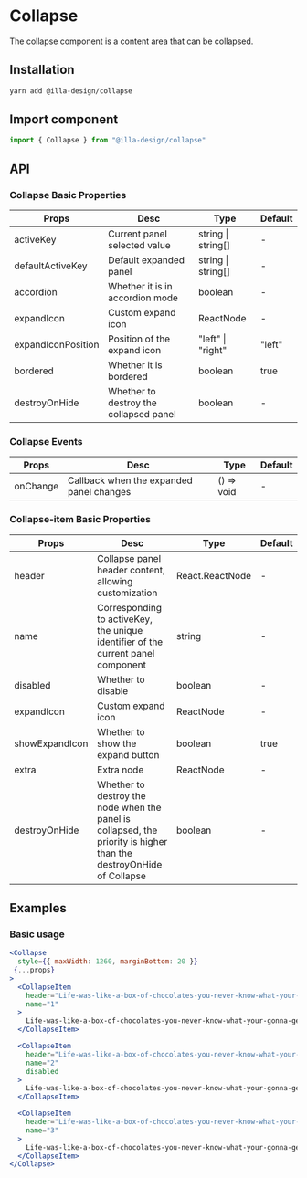 # Collapse

The collapse component is a content area that can be collapsed.

## Installation

```bash
yarn add @illa-design/collapse
```

## Import component

```jsx
import { Collapse } from "@illa-design/collapse"
```

## API

### Collapse Basic Properties

| Props              | Desc                                   | Type               | Default |
| ------------------ | -------------------------------------- | ------------------ | ------- |
| activeKey          | Current panel selected value           | string \| string[] | -       |
| defaultActiveKey   | Default expanded panel                 | string \| string[] | -       |
| accordion          | Whether it is in accordion mode        | boolean            | -       |
| expandIcon         | Custom expand icon                     | ReactNode          | -       |
| expandIconPosition | Position of the expand icon            | "left" \| "right"  | "left"  |
| bordered           | Whether it is bordered                 | boolean            | true    |
| destroyOnHide      | Whether to destroy the collapsed panel | boolean            | -       |

### Collapse Events

| Props    | Desc                                     | Type       | Default |
| -------- | ---------------------------------------- | ---------- | ------- |
| onChange | Callback when the expanded panel changes | () => void | -       |

### Collapse-item Basic Properties

| Props          | Desc                                                         | Type            | Default |
| -------------- | ------------------------------------------------------------ | --------------- | ------- |
| header         | Collapse panel header content, allowing customization        | React.ReactNode | -       |
| name           | Corresponding to activeKey, the unique identifier of the current panel component | string          | -       |
| disabled       | Whether to disable                                           | boolean         | -       |
| expandIcon     | Custom expand icon                                           | ReactNode       | -       |
| showExpandIcon | Whether to show the expand button                            | boolean         | true    |
| extra          | Extra node                                                   | ReactNode       | -       |
| destroyOnHide  | Whether to destroy the node when the panel is collapsed, the priority is higher than the destroyOnHide of Collapse | boolean         | -       |

## Examples

### Basic usage

```jsx
<Collapse
  style={{ maxWidth: 1260, marginBottom: 20 }}
 {...props}
>
  <CollapseItem
    header="Life-was-like-a-box-of-chocolates-you-never-know-what-your-gonna-get"
    name="1"
  >
    Life-was-like-a-box-of-chocolates-you-never-know-what-your-gonna-get
  </CollapseItem>

  <CollapseItem
    header="Life-was-like-a-box-of-chocolates-you-never-know-what-your-gonna-get"
    name="2"
    disabled
  >
    Life-was-like-a-box-of-chocolates-you-never-know-what-your-gonna-get
  </CollapseItem>

  <CollapseItem
    header="Life-was-like-a-box-of-chocolates-you-never-know-what-your-gonna-get"
    name="3"
  >
    Life-was-like-a-box-of-chocolates-you-never-know-what-your-gonna-get
  </CollapseItem>
</Collapse>
```
